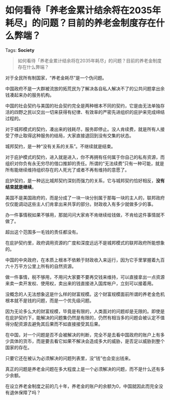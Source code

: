 # 如何看待「养老金累计结余将在2035年耗尽」的问题？目前的养老金制度存在什么弊端？

Tags: **Society**

> 如何看待「养老金累计结余将在2035年耗尽」的问题？目前的养老金制度存在什么弊端？

对于全民所有制国家，“养老金耗尽”是一个伪问题。

中国政府不是一大群被流放的拓荒民为了解决各自私人解决不了的公共问题拿出余钱凑起来办的服务机构。

中国的社会契约与美国的社会契约完全是两种根本不同的契约，它是由无法单独存活的四野之民以交出一切来获得有纪律、有效率的严密先进组织的庇护来完成缔结过程的。

对于城邦模式的契约，凑出来的钱耗尽，服务即停止。没人肯续费，就是所有人接受了停止取得这种服务的结局，大家直接退回到没有交集的状态。

城邦契约，是一种“没有关系的关系”。不继续就是结束。

对于庇护模式的契约，进入就是进入，你不再拥有任何属于你自己的私有资源，而组织对你负有永无穷尽的借口推卸的责任。所谓的“无法续费”只有一种可能，就是所有能继续维持组织存在的人死光了或者不再有维持的意愿了。

庇护契约，是一种远比城邦契约深刻而强力的关系，它与城邦契约恰好相反，**没有结束就是继续**。

美国不是美国政府的，而是分成了一块一块分别属于那每一块的主人的，联邦政府仅仅能调动这些主人们肯拿出来共享的部分。财政收入有多少就做多少的事。

办一件事情税如果不够用，那就问问大家肯不肯继续给钱做，不肯给这件事情就不做了。

超出这个范围多一毛钱的责任都没有。

在庇护契约里，政府调用资源的广度和深度远远不是城邦模式的联邦政府所能想象的。

中国的中央政府，在本质上根本不依赖于财政收入来运行，因为它手里掌握着九百六十万平方公里上所有的自然资源。

做一件事情，税不够用，不用问大家要不要再交钱来维持，可以直接拿出一点资源来卖一卖开发权、使用权，卖出来的钱直接进入国库帐户，立刻可以接着用。

没概念的人无法想象这是什么样的财富规模。这个财富规模面前所谓的养老金危机根本就不是钱的问题，而是一个优先级问题。

因为无论多么大的财富规模，毕竟是有限的，人类面对的问题却是无限的。即使是在庇护契约下，能解决的问题集仍然是有限的，仍然有相当多的问题会被认定不值得分配资源去避免其后果而不如直接接受其后果。

在中国，对一个问题是否不会被解决的判断，完全不是去看中国政府的账户上有多少具体的货币，而是要去看它如果不解决会造成多大的威胁，是否足以威胁到整个国家的存在。

只要它还在被认为必须解决的问题列表里，没“钱”也会变出钱来。

真正的问题是养老金问题在多大程度上是一个必须解决的问题，而不是什么还有多少余额。

在设立养老金制度之前的几十年，养老金的账户的余额为0，中国就因此而完全没有退休保障了吗？



